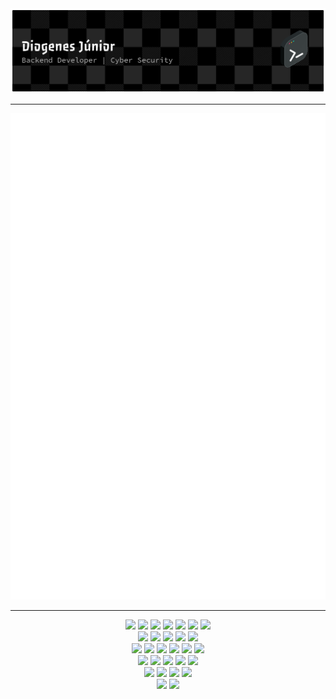 <a href="https://github.com/diogenesmedeiros">
  <img src="https://raw.githubusercontent.com/diogenesmedeiros/diogenesmedeiros/refs/heads/main/github-header-banner.png" />
</a>

---

![metrics](https://raw.githubusercontent.com/diogenesmedeiros/diogenesmedeiros/refs/heads/main/github-metrics.svg)<br>

---

<div align="center">
<img src="https://img.shields.io/badge/Penetration_Testing-FF6C37?style=for-the-badge&logo=metasploit&logoColor=white">
<img src="https://img.shields.io/badge/Ethical_Hacking-007ACC?style=for-the-badge&logo=hackerone&logoColor=white">
<img src="https://img.shields.io/badge/Network_Security-005C97?style=for-the-badge&logo=fortinet&logoColor=white">
<img src="https://img.shields.io/badge/OWASP-EC1C24?style=for-the-badge&logo=owasp&logoColor=white">
<img src="https://img.shields.io/badge/Vulnerability_Assessment-FFDD00?style=for-the-badge&logo=nmap&logoColor=black">
<img src="https://img.shields.io/badge/Cyber_Threat_Intelligence-4B8BBE?style=for-the-badge&logo=alienvault&logoColor=white">
<img src="https://img.shields.io/badge/Incident_Response-8A2BE2?style=for-the-badge&logo=splunk&logoColor=white">
</div>

<div align="center">
<img src="https://img.shields.io/badge/Java-%23ED8B00.svg?style=for-the-badge&logo=openjdk&logoColor=white">
<img src="https://img.shields.io/badge/TypeScript-007ACC?style=for-the-badge&logo=typescript&logoColor=white">
<img src="https://img.shields.io/badge/Python-3670A0?style=for-the-badge&logo=python&logoColor=ffdd54">
<img src="https://img.shields.io/badge/C-blue?style=for-the-badge&logo=c-sharp&logoColor=white">
<img src="https://img.shields.io/badge/Assembly-%23AA0000?style=for-the-badge&logo=asm&logoColor=white">
</div>

<div align="center">
<img src="https://img.shields.io/badge/AWS-232F3E?style=for-the-badge&logo=amazonaws&logoColor=white">
<img src="https://img.shields.io/badge/-Docker-2496ED?style=for-the-badge&logo=docker&logoColor=white">
<img src="https://img.shields.io/badge/PostgreSQL-000?style=for-the-badge&logo=postgresql">
<img src="https://img.shields.io/badge/MongoDB-%234ea94b.svg?style=for-the-badge&logo=mongodb&logoColor=white">
<img src="https://img.shields.io/badge/RabbitMQ-FF6600?style=for-the-badge&logo=rabbitmq&logoColor=white">
<img src="https://img.shields.io/badge/Postman-FF6C37?style=for-the-badge&logo=postman&logoColor=white">
</div>

<div align="center">
<img src="https://img.shields.io/badge/Spring-%236DB33F.svg?style=for-the-badge&logo=spring&logoColor=white">
<img src="https://img.shields.io/badge/.NET-5C2D91?style=for-the-badge&logo=.net&logoColor=white">
<img src="https://img.shields.io/badge/Express.js-%23404d59.svg?style=for-the-badge&logo=express&logoColor=%2361DAFB">
<img src="https://img.shields.io/badge/Flask-%23000.svg?style=for-the-badge&logo=flask&logoColor=white">
<img src="https://img.shields.io/badge/Next-black?style=for-the-badge&logo=next.js&logoColor=white">
</div>

<div align="center">
<img src="https://img.shields.io/badge/Microservices-blue?style=for-the-badge&logo=databricks&logoColor=white">
<img src="https://img.shields.io/badge/Messaging-orange?style=for-the-badge&logo=apachekafka&logoColor=white">
<img src="https://img.shields.io/badge/APIs_REST-green?style=for-the-badge&logo=fastapi&logoColor=white">
<img src="https://img.shields.io/badge/Containers_&_Orchestration-gray?style=for-the-badge&logo=docker&logoColor=white">
</div>

<div align="center">
<img src="https://img.shields.io/badge/Arch_Linux-1793D1?style=for-the-badge&logo=archlinux&logoColor=white">
<img src="https://img.shields.io/badge/Debian-A81D33?style=for-the-badge&logo=debian&logoColor=white">
</div>